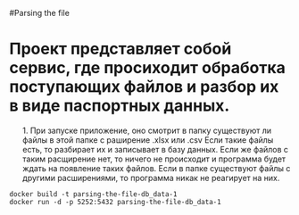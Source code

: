 #Parsing the file 

<h1>Проект представляет собой сервис, где просиходит обработка поступающих файлов и разбор их в виде паспортных данных.</h1>

<ul>1. При запуске приложение, оно смотрит в папку существуют ли файлы в этой папке с раширение .xlsx или .csv
Если такие файлы есть, то разбирает их и записывает в базу данных.
Если же файлов с таким расщирение нет, то ничего не происходит и программа будет ждать на появление таких файлов.
Если в папке существуют файлы с другими расширениями, то программа никак не реагирует на них.</ul>

```shell
docker build -t parsing-the-file-db_data-1  
docker run -d -p 5252:5432 parsing-the-file-db_data-1    
```



